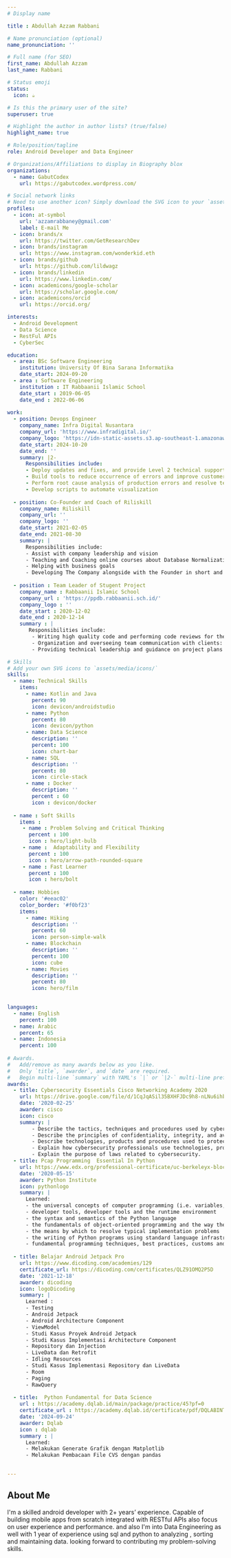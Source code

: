 ```yaml
---
# Display name

title : Abdullah Azzam Rabbani

# Name pronunciation (optional)
name_pronunciation: ''

# Full name (for SEO)
first_name: Abdullah Azzam 
last_name: Rabbani

# Status emoji
status:
  icon: ☕️

# Is this the primary user of the site?
superuser: true

# Highlight the author in author lists? (true/false)
highlight_name: true

# Role/position/tagline
role: Android Developer and Data Engineer

# Organizations/Affiliations to display in Biography blox
organizations:
  - name: GabutCodex
    url: https://gabutcodex.wordpress.com/

# Social network links
# Need to use another icon? Simply download the SVG icon to your `assets/media/icons/` folder.
profiles:
  - icon: at-symbol
    url: 'azzamrabbaney@gmail.com'
    label: E-mail Me
  - icon: brands/x
    url: https://twitter.com/GetResearchDev
  - icon: brands/instagram
    url: https://www.instagram.com/wonderkid.eth
  - icon: brands/github
    url: https://github.com/lildwagz
  - icon: brands/linkedin
    url: https://www.linkedin.com/
  - icon: academicons/google-scholar
    url: https://scholar.google.com/
  - icon: academicons/orcid
    url: https://orcid.org/

interests:
  - Android Development
  - Data Science
  - RestFul APIs
  - CyberSec

education:
  - area: BSc Software Engineering
    institution: University Of Bina Sarana Informatika
    date_start: 2024-09-20
  - area : Software Engineering
    institution : IT Rabbaanii Islamic School
    date_start : 2019-06-05 
    date_end : 2022-06-06
    
work:
  - position: Devops Engineer
    company_name: Infra Digital Nusantara
    company_url: 'https://www.infradigital.io/'
    company_logo: 'https://idn-static-assets.s3.ap-southeast-1.amazonaws.com/website/img/logo_infra.png'
    date_start: 2024-10-20
    date_end: ''
    summary: |2-
      Responsibilities include:
      - Deploy updates and fixes, and provide Level 2 technical support
      - Build tools to reduce occurrence of errors and improve customer experience
      - Perform root cause analysis of production errors and resolve technical issues
      - Develop scripts to automate visualization
     
  - position: Co-Founder and Coach of Riliskill 
    company_name: Riliskill
    company_url: ''
    company_logo: ''
    date_start: 2021-02-05
    date_end: 2021-08-30
    summary: |
      Responsibilities include:
      - Assist with company leadership and vision
      - Teaching and Coaching online courses about Database Normalization
      - Helping with business goals
      - Developing The Company alongside with the Founder in short and long-term strategies
     
  - position : Team Leader of Stugent Project
    company_name : Rabbaanii Islamic School
    company_url : 'https://ppdb.rabbaanii.sch.id/'
    company_logo : ''
    date_start : 2020-12-02
    date_end : 2020-12-14
    summary : |
       Responsibilities include:
        - Writing high quality code and performing code reviews for the rest of the team
        - Organization and overseeing team communication with clients: live meetings, email correspondence, reporting, etc
        - Providing technical leadership and guidance on project plans and delivery commitments 

# Skills
# Add your own SVG icons to `assets/media/icons/`
skills:
  - name: Technical Skills
    items:
      - name: Kotlin and Java
        percent: 90
        icon: devicon/androidstudio
      - name: Python
        percent: 80
        icon: devicon/python
      - name: Data Science
        description: ''
        percent: 100
        icon: chart-bar
      - name: SQL
        description: ''
        percent: 80
        icon: circle-stack
      - name : Docker
        description: ''
        percent : 60
        icon : devicon/docker
        
  - name : Soft Skills
    items :
     - name : Problem Solving and Critical Thinking
       percent : 100
       icon : hero/light-bulb
     - name :  Adaptability and Flexibility
       percent : 100
       icon : hero/arrow-path-rounded-square
     - name : Fast Learner
       percent : 100
       icon : hero/bolt
        
  - name: Hobbies
    color: '#eeac02'
    color_border: '#f0bf23'
    items:
      - name: Hiking
        description: ''
        percent: 60
        icon: person-simple-walk
      - name: Blockchain
        description: ''
        percent: 100
        icon: cube
      - name: Movies
        description: ''
        percent: 80
        icon: hero/film
        

languages:
  - name: English
    percent: 100
  - name: Arabic
    percent: 65
  - name: Indonesia
    percent: 100
    
# Awards.
#   Add/remove as many awards below as you like.
#   Only `title`, `awarder`, and `date` are required.
#   Begin multi-line `summary` with YAML's `|` or `|2-` multi-line prefix and indent 2 spaces below.
awards:
  - title: Cybersecurity Essentials Cisco Networking Academy 2020
    url: https://drive.google.com/file/d/1CqJqASil35BXHFJDc9h8-nLNu6ihbvAM/view?usp=sharing
    date: '2020-02-25'
    awarder: cisco
    icon: cisco
    summary: |
        - Describe the tactics, techniques and procedures used by cyber criminals
        - Describe the principles of confidentiality, integrity, and availability as they relate to data states and cybersecurity countermeasures 
        - Describe technologies, products and procedures used to protect confidentiality, ensure integrity and provide high availability. 
        - Explain how cybersecurity professionals use technologies, processes and procedures to defend all components of the network.
        - Explain the purpose of laws related to cybersecurity.
  - title: Pcap Programming  Essential In Python
    url: https://www.edx.org/professional-certificate/uc-berkeleyx-blockchain-fundamentals
    date: '2020-05-15'
    awarder: Python Institute
    icon: pythonlogo
    summary: |
      Learned:
      - the universal concepts of computer programming (i.е. variables, flow control, data structures, algorithms, conditional execution, loops, functions, etc.)
      - developer tools, developer tools and the runtime environment
      - the syntax and semantics of the Python language
      - the fundamentals of object-oriented programming and the way they are adopted in Python
      - the means by which to resolve typical implementation problems
      - the writing of Python programs using standard language infrastructure
      - fundamental programming techniques, best practices, customs and vocabulary, including the most common library functions in Python 3
    
  - title: Belajar Android Jetpack Pro
    url: https://www.dicoding.com/academies/129
    certificate_url: https://dicoding.com/certificates/QLZ91OMQ2P5D
    date: '2021-12-18'
    awarder: dicoding
    icon: logoDicoding
    summary: |
      Learned :
      - Testing
      - Android Jetpack
      - Android Architecture Component
      - ViewModel
      - Studi Kasus Proyek Android Jetpack
      - Studi Kasus Implementasi Architecture Component
      - Repository dan Injection
      - LiveData dan Retrofit
      - Idling Resources
      - Studi Kasus Implementasi Repository dan LiveData
      - Room
      - Paging
      - RawQuery
     
  - title:  Python Fundamental for Data Science 
    url : https://academy.dqlab.id/main/package/practice/45?pf=0
    certificate_url : https://academy.dqlab.id/certificate/pdf/DQLABINTP1MMALPM
    date: '2024-09-24'
    awarder: Dqlab
    icon : dqlab
    summary : |
      Learned:
      - Melakukan Generate Grafik dengan Matplotlib
      - Melakukan Pembacaan File CVS dengan pandas
      

---
```


## About Me

 I'm a skilled android  developer with 2+ years’ experience. Capable of building mobile apps from scratch integrated with RESTful APIs
 also focus on user experience and performance. and also I'm into Data Engineering as well with 1 year of experience using sql and python to analyzing , sorting and maintaining data. looking forward to contributing my problem-solving skills.
